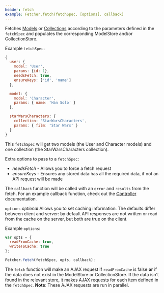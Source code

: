 ```yaml
---
header: fetch
example: Fetcher.fetch(fetchSpec, [options], callback)
---
```


Fetches [Models](/model) or [Collections](/collection) according to the parameters defined in the `fetchSpec` and populates the corresponding ModelStore and/or CollectionStore.

Example `fetchSpec`:

```js
{
  user: {
    model: 'User',
    params: {id: 1},
    needsFetch: true,
    ensureKeys: ['id', 'name']
  },

  model: {
    model: 'Character',
    params: { name: 'Han Solo' }
  },

  starWarsCharacters: {
    collection: 'StarWarsCharacters',
    params: { film: 'Star Wars' }
  }
}
```

This `fetchSpec` will get two models (the User and Character models) and one collection (the StarWarsCharacters collection).

Extra options to pass to a `fetchSpec`:

- *needsFetch* - Allows you to force a fetch request
- *ensureKeys* - Ensures any stored data has all the required data, if not an API request will be made

The `callback` function will be called with an `error` and `results` from the fetch.  For an example callback function, check out the [Controller](/controller) documentation.

`options` *optional* Allows you to set caching information.  The defaults differ between client and server:  by default API responses are not written or read from the cache on the server, but both are true on the client.

Example `options`:

```js
var opts = {
  readFromCache: true,
  writeToCache: true
};

Fetcher.fetch(fetchSpec, opts, callback);
```

The `fetch` function will make an AJAX request if `readFromCache` is false **or** if the data does not exist in the ModelStore or CollectionStore.  If the data isn't found in the relevant store, it makes AJAX requests for each item defined in the `fetchSpec`.  **Note**:  These AJAX requests are run in parallel.

